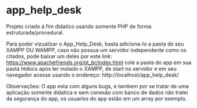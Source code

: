 # app_help_desk

Projeto criado á fim didatico usando somente PHP de forma estruturada/procedural.

Para poder vizualizar o App_Help_Desk, basta adiciona-lo a pasta do seu XAMPP OU WAMPP, caso não possua um servidor independente como os citados, pode baixar um deles por este link: https://www.apachefriends.org/pt_br/index.html
cole a pasta do app em sua pasta htdocs apos ter instado o XAMPP, de start no servidor e em seu navegador acesse usando o endereço: http://localhost/app_help_desk/

Observações: O app esta com alguns bugs, e tambem por se tratar de uma aplicação somente didatica e sem conexão com banco de dados não tratei da segurança do app,
os usuarios do app estão em um array por exemplo. 
